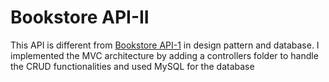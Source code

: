 # Bookstore API-II

This API is different from [Bookstore API-1](https://github.com/0xaplus/bookstore-API-1) in design pattern and database. I implemented the MVC architecture by adding a controllers folder to handle the CRUD functionalities and used MySQL for the database
